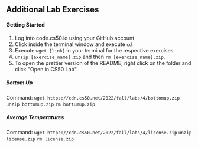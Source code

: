 ## Additional Lab Exercises 

#### Getting Started 
1. Log into code.cs50.io using your GitHub account 
2. Click inside the terminal window and execute ```cd``` 
3. Execute ```wget [link]``` in your terminal for the respective exercises
4. ```unzip [exercise_name].zip``` and then ```rm [exercise_name].zip```. 
5. To open the prettier version of the README, right click on the folder and click "Open in CS50 Lab". 


##### Bottom Up
Command: ```wget https://cdn.cs50.net/2022/fall/labs/4/bottomup.zip```
```unzip bottumup.zip```
```rm bottumup.zip```

##### Average Temperatures 
Command: ```wget https://cdn.cs50.net/2022/fall/labs/4/license.zip``` 
```unzip license.zip```
```rm license.zip```
